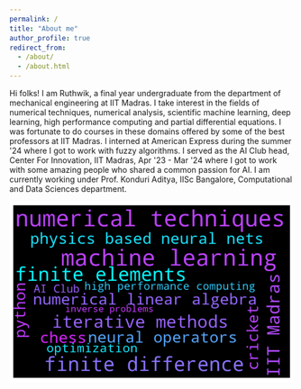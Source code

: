 ```yaml
---
permalink: /
title: "About me"
author_profile: true
redirect_from: 
  - /about/
  - /about.html
---
```


Hi folks! I am Ruthwik, a final year undergraduate from the department of mechanical engineering at IIT Madras. I take interest in the fields of numerical techniques, numerical analysis, scientific machine learning, deep learning, high performance computing and partial differential equations. I was fortunate to do courses in these domains offered by some of the best professors at IIT Madras. I interned at American Express during the summer '24 where I got to work with fuzzy algorithms. I served as the AI Club head, Center For Innovation, IIT Madras, Apr '23 - Mar '24 where I got to work with some amazing people who shared a common passion for AI. I am currently working under Prof. Konduri Aditya, IISc Bangalore, Computational and Data Sciences department.


![my current research interests](/images/self_desp.png)
